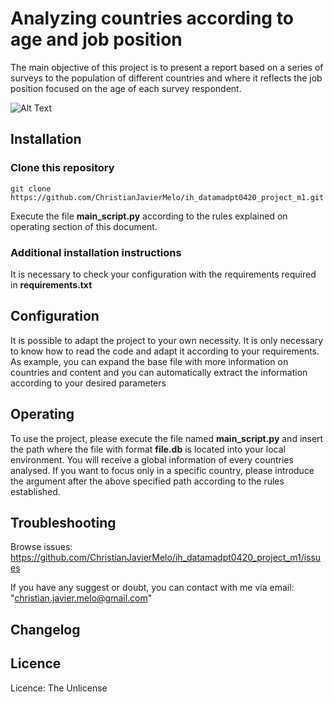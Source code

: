 # Analyzing countries according to age and job position
The main objective of this project is to present a report based on a series of surveys to the population of different countries and where it reflects the job position focused on the age of each survey respondent.

![Alt Text](https://media.giphy.com/media/3oKIPEqDGUULpEU0aQ/giphy.gif)


## Installation
### Clone this repository
```
git clone https://github.com/ChristianJavierMelo/ih_datamadpt0420_project_m1.git

```
Execute the file **main_script.py** according to the rules explained on operating section of this document.
### Additional installation instructions
It is necessary to check your configuration with the requirements required in **requirements.txt**

## Configuration
It is possible to adapt the project to your own necessity. It is only necessary to know how to read the code and adapt it according to your requirements. As example, you can expand the base file with more information on countries and content and you can automatically extract the information according to your desired parameters
## Operating
To use the project, please execute the file named **main_script.py** and insert the path where the file with format **file.db** is located into your local environment. You will receive a global information of every countries analysed. If you want to focus only in a specific country, please introduce the argument after the above specified path according to the rules established.
## Troubleshooting
Browse issues: https://github.com/ChristianJavierMelo/ih_datamadpt0420_project_m1/issues

If you have any suggest or doubt, you can contact with me via email: "christian.javier.melo@gmail.com"
## Changelog
## Licence
Licence: The Unlicense
